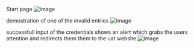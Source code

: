 Start page
![image](https://github.com/user-attachments/assets/3b7bc5ac-4577-41d9-836f-978cb12826c6)

demostration of one of the invalid entries
![image](https://github.com/user-attachments/assets/b4cb61d1-1220-4bae-8717-4ab667dde1e0)

successfull input of the credentials shows an alert which grabs the users attention and redirects them them to the uat website
![image](https://github.com/user-attachments/assets/d22f5bae-8ad5-4099-9289-00f3fd5363e5)
